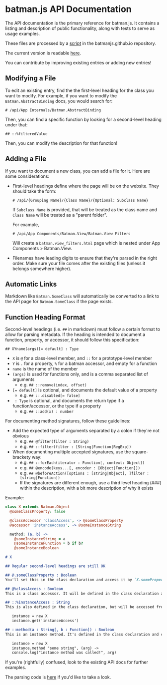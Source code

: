 # batman.js API Documentation

The API documentation is the primary reference for batman.js. It contains a
listing and description of public functionality, along with tests to serve as
usage examples.

These files are processed by a [script](https://github.com/batmanjs/batmanjs.github.io/blob/master/bin/generate_docs) in the batmanjs.github.io repository.

The current version is readable [here](http://batmanjs.org/docs/api/).

You can contribute by improving existing entries or adding new entries!

## Modifying a File

To edit an existing entry, find the the first-level heading for the class you want to modify. For example, if you want to modify the `Batman.AbstractBinding` docs, you would search for:

```
# /api/App Internals/Batman.AbstractBinding
```

Then, you can find a specific function by looking for a second-level heading under that:

```
## ::%filteredValue
```

Then, you can modify the description for that function!

## Adding a File

If you want to document a new class, you can add a file for it. Here are some considerations:

- First-level headings define where the page will be on the website. They should take the form:

  ```
  # /api/{Grouping Name}/{Class Name}/{Optional: Subclass Name}
  ```

  If `Subclass Name` is provided, that will be treated as the class name and `Class Name` will be treated as a "parent folder".

  For example,

  ```
  # /api/App Components/Batman.View/Batman.View Filters
  ```

  Will create a `batman.view_filters.html` page which is nested under App Components > Batman.View.

- Filenames have leading digits to ensure that they're parsed in the right order. Make sure your file comes after the existing files (unless it belongs somewhere higher).

## Automatic Links

Markdown like ``Batman.SomeClass`` will automatically be converted to a link to the API page for `Batman.SomeClass` if the page exists.

## Function Heading Format

Second-level headings (i.e. `##` in markdown) must follow a certain format to
allow for parsing metadata. If the heading is intended to document a function,
property, or accessor, it should follow this specification:

```
## XYname(args)[= default] : Type
```

- `X` is `@` for a class-level member, and `::` for a prototype-level member
- `Y` is `.` for a property, `%` for a batman accessor, and empty for a function
- `name` is the name of the member
- `(args)` is used for functions only, and is a comma separated list of arguments
  - e.g. `## ::remove(index, offset)`
- `[= default]` is optional, and documents the default value of a property
  - e.g. `## ::.disabled[= false]`
- ` : Type` is optional, and documents the return type if a function/accessor, or the type if a property
  - e.g. `## ::add(x) : number`


For documenting method signatures, follow these guidelines:

- Add the expected type of arguments separated by a colon if they're not obvious
  - e.g. `## @filter(filter : String)`
  - e.g. `## ::filter(filter : [String|Function|RegExp])`
- When documenting multiple accepted signatures, use the square-brackety way:
  - e.g. `## ::forEach(iterator : Function[, context: Object])`
  - e.g. `## @encode(keys...[, encoder : [Object|Function]])`
  - e.g. `## @beforeAction([options : [string|Object], ]filter : [string|Function])`
  - If the signatures are different enough, use a third level heading (###) within the description, with a bit more description of why it exists


Example:

```coffee
class X extends Batman.Object
  @someClassProperty: false

  @classAccessor 'classAccess', -> @someClassProperty
  @accessor 'instanceAccess', -> @someInstanceString

  method: (a, b) ->
    @someInstanceString = a
    @someInstanceFunction = b if b?
    @someInstanceBoolean

```

```markdown
# X

## Regular second-level headings are still OK

## @.someClassProperty : Boolean
You'll set this in the class declaration and access it by `X.someProperty`.

## @%classAccess : Boolean
This is a class accessor. It will be defined in the class declaration and accessed by `X.get("classAccess")`.

## ::%instanceAccess : String
This is also defined in the class declaration, but will be accessed from an instance of the class, like:

   instance = new X
   instance.get('instanceAccess')

## ::method(a : String[, b : Function]) : Boolean
This is an instance method. It's defined in the class declaration and called on the instance directly, like:

   instance = new X
   instance.method "some string", (arg) ->
   console.log("instance method was called!", arg)

```

If you're (rightfully) confused, look to the existing API docs for further examples.

The parsing code is [here](https://github.com/batmanjs/batmanjs.github.io/blob/master/bin/generate_docs) if you'd like to take a look.

